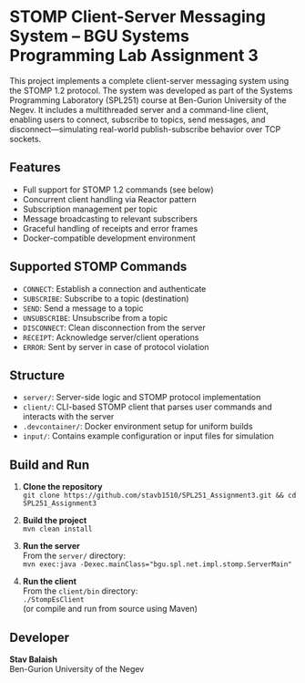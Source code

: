 # STOMP Client-Server Messaging System – BGU Systems Programming Lab Assignment 3

This project implements a complete client-server messaging system using the STOMP 1.2 protocol. The system was developed as part of the Systems Programming Laboratory (SPL251) course at Ben-Gurion University of the Negev. It includes a multithreaded server and a command-line client, enabling users to connect, subscribe to topics, send messages, and disconnect—simulating real-world publish-subscribe behavior over TCP sockets.

## Features
- Full support for STOMP 1.2 commands (see below)
- Concurrent client handling via Reactor pattern
- Subscription management per topic
- Message broadcasting to relevant subscribers
- Graceful handling of receipts and error frames
- Docker-compatible development environment

## Supported STOMP Commands
- `CONNECT`: Establish a connection and authenticate
- `SUBSCRIBE`: Subscribe to a topic (destination)
- `SEND`: Send a message to a topic
- `UNSUBSCRIBE`: Unsubscribe from a topic
- `DISCONNECT`: Clean disconnection from the server
- `RECEIPT`: Acknowledge server/client operations
- `ERROR`: Sent by server in case of protocol violation

## Structure
- `server/`: Server-side logic and STOMP protocol implementation
- `client/`: CLI-based STOMP client that parses user commands and interacts with the server
- `.devcontainer/`: Docker environment setup for uniform builds
- `input/`: Contains example configuration or input files for simulation

## Build and Run

1. **Clone the repository**  
   `git clone https://github.com/stavb1510/SPL251_Assignment3.git && cd SPL251_Assignment3`

2. **Build the project**  
   `mvn clean install`

3. **Run the server**  
   From the `server/` directory:  
   `mvn exec:java -Dexec.mainClass="bgu.spl.net.impl.stomp.ServerMain"`

4. **Run the client**  
   From the `client/bin` directory:  
   `./StompEsClient`  
   (or compile and run from source using Maven)

## Developer
**Stav Balaish**  
Ben-Gurion University of the Negev  